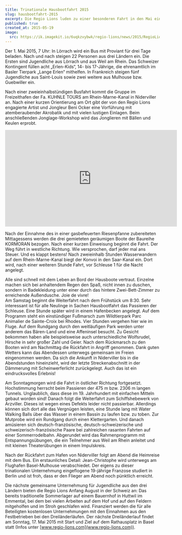 ```yaml
---
title: Trinationale Hausbootfahrt 2015
slug: hausbootfahrt-2015
excerpt: Die Regio Lions luden zu einer besonderen Fahrt in den Mai ein / Interessante Route auf zwei Kanälen und umfangreiches Rahmenprogramm
published: true
created_at: 2015-05-19
image:
  src: https://ik.imagekit.io/6uqkzvybwk/regio-lions/news/2015/RegioLionsHausbootfahrt_kl.jpeg?updatedAt=1707158535585
---
```


Der 1. Mai 2015, 7 Uhr: In Lörrach wird ein Bus mit Proviant für drei Tage beladen. Nach und nach steigen 22 Personen aus drei Ländern ein. Die Ersten sind Jugendliche aus Lörrach und aus Weil am Rhein. Das Schweizer Kontingent füllen acht „Erlen-Kids“, 14- bis 17-Jährige, die ehrenamtlich im Basler Tierpark „Lange Erlen“ mithelfen. In Frankreich steigen fünf Jugendliche aus Saint-Louis sowie zwei weitere aus Mulhouse bzw. Guebwiller ein.

Nach einer zweieinhalbstündigen Busfahrt kommt die Gruppe im Freizeithafen der Fa. KUHNLE TOURS am Rhein-Marne-Kanal in Niderviller an. Nach einer kurzen Orientierung am Ort gibt der von den Regio Lions engagierte Artist und Jongleur Beni Ocker eine Vorführung mit atemberaubender Akrobatik und mit vielen lustigen Einlagen. Beim anschließenden Jonglage-Workshop wird das Jonglieren mit Bällen und Keulen erprobt.

<iframe width="560" height="315" src="https://www.youtube-nocookie.com/embed/ao9Gis-Rhk8?si=uURJpIEyO8_damZQ" title="YouTube video player" frameborder="0" allow="accelerometer; autoplay; clipboard-write; encrypted-media; gyroscope; picture-in-picture; web-share" allowfullscreen></iframe>

Nach der Einnahme des in einer gasbefeuerten Riesenpfanne zubereiteten Mittagessens werden die drei gemieteten geräumigen Boote der Baureihe KORMORAN bezogen. Nach einer kurzen Einweisung beginnt die Fahrt. Der Weg führt in westliche Richtung. Wie versprochen, darf jeder mal ans Steuer. Und es klappt bestens! Nach zweieinhalb Stunden Wasserwandern auf dem Rhein-Marne-Kanal biegt der Konvoi in den Saar-Kanal ein. Dort wird, nach einer weiteren Stunde Fahrt, vor Schleuse 1 für die Nacht angelegt.

Alle sind schnell mit dem Leben an Bord der Hausboote vertraut. Einzelne machen sich bei anhaltendem Regen den Spaß, nicht innen zu duschen, sondern in Badekleidung unter einer durch das hintere Zwei-Bett-Zimmer zu erreichende Außendusche. Joie de vivre!  
Am Samstag beginnt die Weiterfahrt nach dem Frühstück um 8:30. Sehr interessant ist für alle Neulinge in Sachen Hausbootfahrt das Passieren der Schleuse. Eine Stunde später wird in einem Hafenbecken angelegt. Auf dem Programm steht ein einstündiger Fußmarsch zum Wildtierpark Parc Animalier de Sainte-Croix bei Rhodes. Vier Stunden vergehen hier wie im Fluge. Auf dem Rundgang durch den weitläufigen Park werden unter anderem das Bären-Land und eine Affeninsel besucht. Zu Gesicht bekommen haben alle beispielsweise auch unterschiedliche Wolfsrudel, Hirsche in sehr großer Zahl und Geier. Nach dem Rückmarsch zu den Booten wird am Nachmittag die Rückfahrt in Angriff genommen. Dank guten Wetters kann das Abendessen unterwegs gemeinsam im Freien eingenommen werden. Da sich die Ankunft in Niderviller bis in die Abendstunden hineinzieht, wird der letzte Streckenabschnitt in der Dämmerung mit Scheinwerferlicht zurückgelegt. Auch das ist ein eindrucksvolles Erlebnis!

Am Sonntagmorgen wird die Fahrt in östlicher Richtung fortgesetzt. Hochstimmung herrscht beim Passieren der 475 m bzw. 2306 m langen Tunnels. Unglaublich, dass diese im 19. Jahrhundert mit einfachen Mitteln gebaut worden sind! Danach folgt die Weiterfahrt zum Schiffshebewerk von Arzviller. Dieses ist wegen eines Defekts leider nicht passierbar. Allerdings können sich dort alle das Vergnügen leisten, eine Stunde lang mit Water Walking Balls über das Wasser in einem Bassin zu laufen bzw. zu toben. Zur Mutprobe wird ein Rundgang durch einen Klettergarten. Und danach amüsieren sich deutsch-französische, deutsch-schweizerische und schweizerisch-französische Paare bei zahlreichen rasanten Fahrten auf einer Sommerrodelbahn. Abgerundet wird das Rahmenprogramm mit Entspannungsübungen, die ein Teilnehmer aus Weil am Rhein anleitet und mit kleinen Theaterübungen in einem Impulskreis.

Nach der Rückfahrt zum Hafen von Niderviller folgt am Abend die Heimreise mit dem Bus. Ein erstaunliches Detail: Jean-Christophe wird unterwegs am Flughafen Basel-Mulhouse verabschiedet. Der eigens zu dieser trinationalen Unternehmung eingeflogene 19-jährige Franzose studiert in Berlin und ist froh, dass er den Flieger am Abend noch pünktlich erreicht.

Die nächste gemeinsame Unternehmung für Jugendliche aus den drei Ländern bieten die Regio Lions Anfang August in der Schweiz an: Das bereits traditionelle Sommerlager auf einem Bauernhof in Huttwil im Emmental, bei dem bei vielen Arbeiten auf dem Hof und auf den Feldern mitgeholfen und im Stroh geschlafen wird. Finanziert werden die für alle Beteiligten kostenlosen Unternehmungen mit den Einnahmen aus den Festbetrieben bei den Dreiländerläufen. Der nächste Dreiländerlauf findet am Sonntag, 17. Mai 2015 mit Start und Ziel auf dem Rathausplatz in Basel statt (Infos unter [www.regio-lions.com](www.regio-lions.com)).
